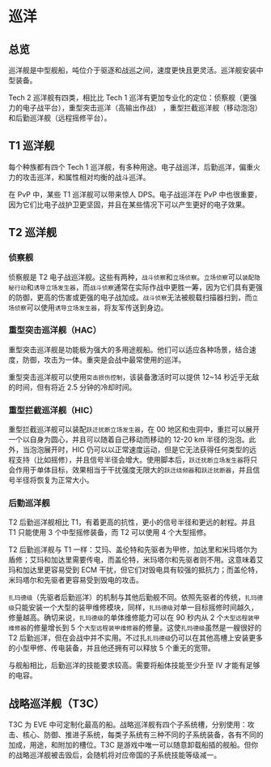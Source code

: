 # 巡洋

## 总览

巡洋舰是中型舰船，吨位介于驱逐和战巡之间，速度更快且更灵活。巡洋舰安装中型装备。

Tech 2 巡洋舰有四类，相比比 Tech 1 巡洋有更加专业化的定位：侦察舰（更强力的电子战平台），重型突击巡洋（高输出作战） ，重型拦截巡洋舰（移动泡泡）和后勤巡洋舰（远程摇修平台）。

## T1 巡洋舰

每个种族都有四个 Tech 1 巡洋舰，有多种用途。电子战巡洋，后勤巡洋，偏重火力的攻击巡洋，和属性相对均衡的战斗巡洋。

在 PvP 中，某些 T1 巡洋舰可以带来惊人 DPS。电子战巡洋在 PvP 中也很重要，因为它们比电子战护卫更坚固，并且在某些情况下可以产生更好的电子效果。

## T2 巡洋舰

### 侦察舰

侦察舰是 T2 电子战巡洋舰。这些有两种，`战斗侦察`和`立场侦察`。`立场侦察`可以`装配隐秘行动`和`诱导立场发生器`，而`战斗侦察`通常在实际作战中更胜一筹，因为它们具有更强的防御，更高的伤害或更强的电子战加成。`战斗侦察`无法被舰载扫描器扫到，而`立场侦察`可以使用`诱导立场发生器`，将友军传送到身边。

### 重型突击巡洋舰（HAC）

重型突击巡洋舰是功能极为强大的多用途舰船。他们可以适应各种场景，结合速度，防御，攻击为一体。重突是会战中最常使用的巡洋。

重型突击巡洋舰可以使用`突击损伤控制`，该装备激活时可以提供 12~14 秒近乎无敌的时间，但有将近 2.5 分钟的冷却时间。

### 重型拦截巡洋舰（HIC）

重型拦截巡洋舰可以装配`跃迁扰断立场发生器`，在 00 地区和虫洞中，重拦可以展开一个以自身为圆心，并且可以随着自己移动而移动的 12-20 km 半径的泡泡。此外，当泡泡展开时，HIC 仍可以以正常速度运动，但是它无法获得任何类型的远程支持（比如摇修），并且信号半径会增大。使用脚本后，`跃迁扰断立场发生器`将只会作用于单体目标，效果相当于干扰强度无限大的`跃迁绕频器`和`跃迁扰断器`，并且信号半径将恢复为正常大小。

### 后勤巡洋舰

T2 后勤巡洋舰相比 T1，有着更高的抗性，更小的信号半径和更远的射程。并且 T1 只能使用 3 个中型摇修装备，而 T2 可以使用 4 个大型摇修。

T2 后勤巡洋舰与 T1 一样：艾玛、盖伦特和先驱者为甲修，加达里和米玛塔尔为盾修；艾玛和加达里需要传电，而盖伦特，米玛塔尔和先驱者则不用。这意味着艾玛和加达里更容易受到 ECM 干扰，但它们对毁电具有较强的抵抗力；而盖伦特，米玛塔尔和先驱者更容易受到毁电的攻击。

`扎玛德级`（先驱者后勤巡洋）的机制与其他后勤舰不同。依照先驱者的传统，`扎玛德级`只能安装一个大型的装甲维修模块，同样，`扎玛德级`对单一目标摇修时间越久，修量越高。确切来说，`扎玛德级`的单体维修能力可以在 90 秒内从 2 个`大型远程装甲维修器`的修量增长到 5 个`大型远程装甲维修器`的修量。这使`扎玛德级`虽然是一艘很好的 T2 后勤巡洋，但在会战中并不实用。不过扎`扎玛德级`仍可以在其他高槽上安装更多的小型甲修、传电装备，并且他还拥有可以释放 5 个重无的宽带。

与舰船相比，后勤巡洋的技能要求较高。需要将船体技能至少升至 Ⅳ 才能有足够的电容。

## 战略巡洋舰（T3C）

T3C 为 EVE 中可定制化最高的船。战略巡洋舰有四个子系统槽，分别使用：攻击、核心、防御、推进子系统，每类子系统有三种不同的子系统装备，各有不同的加成，用途，和附加的槽位。T3C 是游戏中唯一可以随意卸载船插的舰船。但你的战略巡洋舰被击毁后，会随机将对应帝国的子系统技能等级减一。

